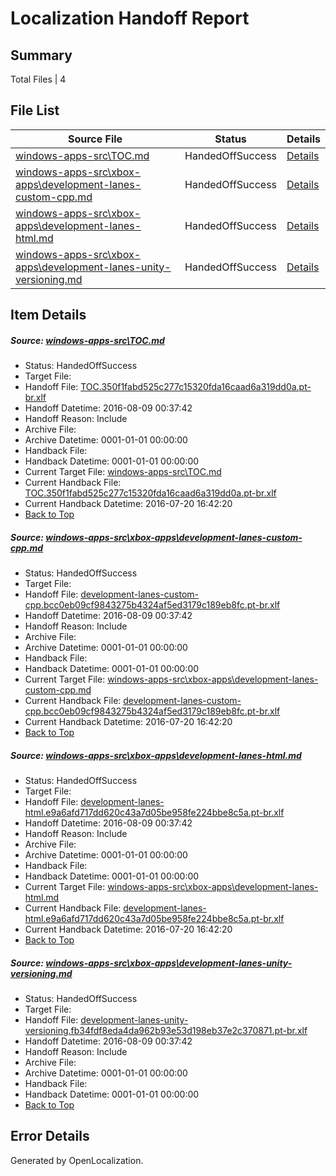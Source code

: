 # <a name='report-top'></a> Localization Handoff Report

## Summary
 Total Files | 4

## File List
 Source File | Status | Details 
 ----------- | ------ | ------- 
 [windows-apps-src\TOC.md](https://github.com/Microsoft/windows-apps/blob/614e4bb9eb44a0d5125a805ac9c74dbd982118f5/windows-apps-src/TOC.md) | HandedOffSuccess | [Details](#dffcb240177e7394c8fc091e39d48e4f4be8052f7926)
 [windows-apps-src\xbox-apps\development-lanes-custom-cpp.md](https://github.com/Microsoft/windows-apps/blob/1902dd7e47d6d257a90313014ba85d9ae3880493/windows-apps-src/xbox-apps/development-lanes-custom-cpp.md) | HandedOffSuccess | [Details](#585f8a38cec698110f5ba7e23fa6c0f14d19d5bb7981)
 [windows-apps-src\xbox-apps\development-lanes-html.md](https://github.com/Microsoft/windows-apps/blob/c20aaad74acde12cdf2b7db342dac2c8c376560b/windows-apps-src/xbox-apps/development-lanes-html.md) | HandedOffSuccess | [Details](#992182f69fe65967771b8bf75b1cb9883da3633a7982)
 [windows-apps-src\xbox-apps\development-lanes-unity-versioning.md](https://github.com/Microsoft/windows-apps/blob/0704b3af41e896f63c59c6bf3414130293de4bcc/windows-apps-src/xbox-apps/development-lanes-unity-versioning.md) | HandedOffSuccess | [Details](#be390d5f101438781d9b98b7d996265ee2239ad07984)

## Item Details
##### <a name='dffcb240177e7394c8fc091e39d48e4f4be8052f7926'></a> Source: [windows-apps-src\TOC.md](https://github.com/Microsoft/windows-apps/blob/614e4bb9eb44a0d5125a805ac9c74dbd982118f5/windows-apps-src/TOC.md)
* Status: HandedOffSuccess
* Target File: 
* Handoff File: [TOC.350f1fabd525c277c15320fda16caad6a319dd0a.pt-br.xlf](https://github.com/Microsoft/WDG.handoff/blob/67db821513bdb9c966368cb2cc616018e874f8ca/ol-handoff/Microsoft/windows-apps.pt-br/master/TOC.350f1fabd525c277c15320fda16caad6a319dd0a.pt-br.xlf)
* Handoff Datetime: 2016-08-09 00:37:42
* Handoff Reason: Include
* Archive File: 
* Archive Datetime: 0001-01-01 00:00:00
* Handback File: 
* Handback Datetime: 0001-01-01 00:00:00
* Current Target File: [windows-apps-src\TOC.md](https://github.com/Microsoft/windows-apps.pt-br/blob/dbf044f5167007197ae221733c90ee5d3e669f73/windows-apps-src/TOC.md)
* Current Handback File: [TOC.350f1fabd525c277c15320fda16caad6a319dd0a.pt-br.xlf](https://github.com/Microsoft/WDG.handback/blob/cbf08cbc88fac88dd61c866fefb7cd76d2b0d9a8/ol-handback/Microsoft/windows-apps.pt-br/master/TOC.350f1fabd525c277c15320fda16caad6a319dd0a.pt-br.xlf)
* Current Handback Datetime: 2016-07-20 16:42:20
* [Back to Top](#report-top)

##### <a name='585f8a38cec698110f5ba7e23fa6c0f14d19d5bb7981'></a> Source: [windows-apps-src\xbox-apps\development-lanes-custom-cpp.md](https://github.com/Microsoft/windows-apps/blob/1902dd7e47d6d257a90313014ba85d9ae3880493/windows-apps-src/xbox-apps/development-lanes-custom-cpp.md)
* Status: HandedOffSuccess
* Target File: 
* Handoff File: [development-lanes-custom-cpp.bcc0eb09cf9843275b4324af5ed3179c189eb8fc.pt-br.xlf](https://github.com/Microsoft/WDG.handoff/blob/67db821513bdb9c966368cb2cc616018e874f8ca/ol-handoff/Microsoft/windows-apps.pt-br/master/development-lanes-custom-cpp.bcc0eb09cf9843275b4324af5ed3179c189eb8fc.pt-br.xlf)
* Handoff Datetime: 2016-08-09 00:37:42
* Handoff Reason: Include
* Archive File: 
* Archive Datetime: 0001-01-01 00:00:00
* Handback File: 
* Handback Datetime: 0001-01-01 00:00:00
* Current Target File: [windows-apps-src\xbox-apps\development-lanes-custom-cpp.md](https://github.com/Microsoft/windows-apps.pt-br/blob/dbf044f5167007197ae221733c90ee5d3e669f73/windows-apps-src/xbox-apps/development-lanes-custom-cpp.md)
* Current Handback File: [development-lanes-custom-cpp.bcc0eb09cf9843275b4324af5ed3179c189eb8fc.pt-br.xlf](https://github.com/Microsoft/WDG.handback/blob/cbf08cbc88fac88dd61c866fefb7cd76d2b0d9a8/ol-handback/Microsoft/windows-apps.pt-br/master/development-lanes-custom-cpp.bcc0eb09cf9843275b4324af5ed3179c189eb8fc.pt-br.xlf)
* Current Handback Datetime: 2016-07-20 16:42:20
* [Back to Top](#report-top)

##### <a name='992182f69fe65967771b8bf75b1cb9883da3633a7982'></a> Source: [windows-apps-src\xbox-apps\development-lanes-html.md](https://github.com/Microsoft/windows-apps/blob/c20aaad74acde12cdf2b7db342dac2c8c376560b/windows-apps-src/xbox-apps/development-lanes-html.md)
* Status: HandedOffSuccess
* Target File: 
* Handoff File: [development-lanes-html.e9a6afd717dd620c43a7d05be958fe224bbe8c5a.pt-br.xlf](https://github.com/Microsoft/WDG.handoff/blob/67db821513bdb9c966368cb2cc616018e874f8ca/ol-handoff/Microsoft/windows-apps.pt-br/master/development-lanes-html.e9a6afd717dd620c43a7d05be958fe224bbe8c5a.pt-br.xlf)
* Handoff Datetime: 2016-08-09 00:37:42
* Handoff Reason: Include
* Archive File: 
* Archive Datetime: 0001-01-01 00:00:00
* Handback File: 
* Handback Datetime: 0001-01-01 00:00:00
* Current Target File: [windows-apps-src\xbox-apps\development-lanes-html.md](https://github.com/Microsoft/windows-apps.pt-br/blob/dbf044f5167007197ae221733c90ee5d3e669f73/windows-apps-src/xbox-apps/development-lanes-html.md)
* Current Handback File: [development-lanes-html.e9a6afd717dd620c43a7d05be958fe224bbe8c5a.pt-br.xlf](https://github.com/Microsoft/WDG.handback/blob/cbf08cbc88fac88dd61c866fefb7cd76d2b0d9a8/ol-handback/Microsoft/windows-apps.pt-br/master/development-lanes-html.e9a6afd717dd620c43a7d05be958fe224bbe8c5a.pt-br.xlf)
* Current Handback Datetime: 2016-07-20 16:42:20
* [Back to Top](#report-top)

##### <a name='be390d5f101438781d9b98b7d996265ee2239ad07984'></a> Source: [windows-apps-src\xbox-apps\development-lanes-unity-versioning.md](https://github.com/Microsoft/windows-apps/blob/0704b3af41e896f63c59c6bf3414130293de4bcc/windows-apps-src/xbox-apps/development-lanes-unity-versioning.md)
* Status: HandedOffSuccess
* Target File: 
* Handoff File: [development-lanes-unity-versioning.fb34fdf8eda4da962b93e53d198eb37e2c370871.pt-br.xlf](https://github.com/Microsoft/WDG.handoff/blob/67db821513bdb9c966368cb2cc616018e874f8ca/ol-handoff/Microsoft/windows-apps.pt-br/master/development-lanes-unity-versioning.fb34fdf8eda4da962b93e53d198eb37e2c370871.pt-br.xlf)
* Handoff Datetime: 2016-08-09 00:37:42
* Handoff Reason: Include
* Archive File: 
* Archive Datetime: 0001-01-01 00:00:00
* Handback File: 
* Handback Datetime: 0001-01-01 00:00:00
* [Back to Top](#report-top)


## Error Details

Generated by OpenLocalization.
